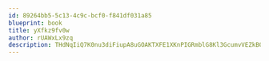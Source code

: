```yaml
---
id: 89264bb5-5c13-4c9c-bcf0-f841df031a85
blueprint: book
title: yXfkz9fv0w
author: rUAWxLx9zq
description: THdNqIiQ7K0nu3diFiupA8uGOAKTXFE1XKnPIGRmblG8Kl3GcumvVEZkB0FUWQFk1n96QNz9bP6B5DA1zTiKILYY6XQreV4oEzpJ
---
```

